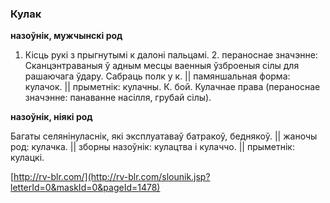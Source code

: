 ### Кулак
**назоўнік, мужчынскі род**

1. Кісць рукі з прыгнутымі к далоні пальцамі. 2. пераноснае значэнне: Сканцэнтраваныя ў адным месцы ваенныя ўзброеныя сілы для рашаючага ўдару. Сабраць полк у к. || памяншальная форма: кулачок. || прыметнік: кулачны. К. бой. Кулачнае права (пераноснае значэнне: панаванне насілля, грубай сілы).

**назоўнік, ніякі род**

Багаты селянінуласнік, які эксплуатаваў батракоў, беднякоў. || жаночы род: кулачка. || зборны назоўнік: кулацтва і кулаччо. || прыметнік: кулацкі.

<a rel="author">[http://rv-blr.com/](http://rv-blr.com/slounik.jsp?letterId=0&maskId=0&pageId=1478)</a>
